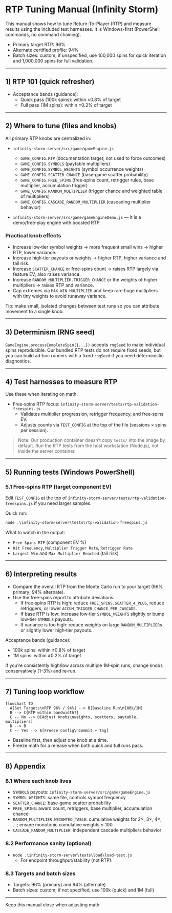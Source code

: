 # RTP Tuning Manual (Infinity Storm)

This manual shows how to tune Return-To-Player (RTP) and measure results using the included test harnesses. It is Windows-first (PowerShell commands, no command chaining).

- Primary target RTP: 96%
- Alternate certified profile: 94%
- Batch sizes: custom; if unspecified, use 100,000 spins for quick iteration and 1,000,000 spins for full validation.

---

## 1) RTP 101 (quick refresher)

- Acceptance bands (guidance):
  - Quick pass (100k spins): within ±0.8% of target
  - Full pass (1M spins): within ±0.2% of target

---

## 2) Where to tune (files and knobs)

All primary RTP knobs are centralized in:

- `infinity-storm-server/src/game/gameEngine.js`
  - `GAME_CONFIG.RTP` (documentation target; not used to force outcomes)
  - `GAME_CONFIG.SYMBOLS` (paytable multipliers)
  - `GAME_CONFIG.SYMBOL_WEIGHTS` (symbol occurrence weights)
  - `GAME_CONFIG.SCATTER_CHANCE` (base‑game scatter probability)
  - `GAME_CONFIG.FREE_SPINS` (free‑spins count, retrigger rules, base multiplier, accumulation trigger)
  - `GAME_CONFIG.RANDOM_MULTIPLIER` (trigger chance and weighted table of multipliers)
  - `GAME_CONFIG.CASCADE_RANDOM_MULTIPLIER` (cascading multiplier behavior)

- `infinity-storm-server/src/game/gameEngineDemo.js` — it is a demo/free‑play engine with boosted RTP.

### Practical knob effects
- Increase low‑tier symbol weights → more frequent small wins → higher RTP, lower variance.
- Increase high‑tier payouts or weights → higher RTP, higher variance and tail risk.
- Increase `SCATTER_CHANCE` or free‑spins count → raises RTP largely via feature EV; also raises variance.
- Increase `RANDOM_MULTIPLIER.TRIGGER_CHANCE` or the weights of higher multipliers → raises RTP and variance.
- Cap extremes via `MAX_WIN_MULTIPLIER` and keep rare huge multipliers with tiny weights to avoid runaway variance.

Tip: make small, isolated changes between test runs so you can attribute movement to a single knob.

---

## 3) Determinism (RNG seed)

`GameEngine.processCompleteSpin({...})` accepts `rngSeed` to make individual spins reproducible. Our bundled RTP tests do not require fixed seeds, but you can build ad‑hoc runners with a fixed `rngSeed` if you need deterministic diagnostics.

---

## 4) Test harnesses to measure RTP

Use these when iterating on math:

- Free‑spins RTP focus: `infinity-storm-server/tests/rtp-validation-freespins.js`
  - Validates multiplier progression, retrigger frequency, and free‑spins EV.
  - Adjusts counts via `TEST_CONFIG` at the top of the file (sessions × spins per session).

> Note: Our production container doesn’t copy `tests/` into the image by default. Run the RTP tests from the host workstation (Node.js), not inside the server container.

---

## 5) Running tests (Windows PowerShell)

### 5.1 Free‑spins RTP (target component EV)

Edit `TEST_CONFIG` at the top of `infinity-storm-server/tests/rtp-validation-freespins.js` if you need larger samples.

Quick run:
```powershell
node .\infinity-storm-server\tests\rtp-validation-freespins.js
```

What to watch in the output:
- `Free Spins RTP` (component EV %)
- `Hit Frequency`, `Multiplier Trigger Rate`, `Retrigger Rate`
- `Largest Win` and `Max Multiplier Reached` (tail risk)


---

## 6) Interpreting results

- Compare the overall RTP from the Monte Carlo run to your target (96% primary; 94% alternate).
- Use the free‑spins report to attribute deviations:
  - If free‑spins RTP is high: reduce `FREE_SPINS.SCATTER_4_PLUS`, reduce retriggers, or lower `ACCUM_TRIGGER_CHANCE_PER_CASCADE`.
  - If base RTP is low: increase low‑tier `SYMBOL_WEIGHTS` slightly or bump low‑tier `SYMBOLS` payouts.
  - If variance is too high: reduce weights on large `RANDOM_MULTIPLIER`s or slightly lower high‑tier payouts.

Acceptance bands (guidance):
- 100k spins: within ±0.8% of target
- 1M spins: within ±0.2% of target

If you’re consistently high/low across multiple 1M‑spin runs, change knobs conservatively (1–3%) and re‑run.

---

## 7) Tuning loop workflow

```mermaid
flowchart TD
  A[Set Targets\nRTP 96% / 94%] --> B[Baseline Run\n100k/1M]
  B --> C{RTP within bandwidth?}
  C -- No --> D[Adjust Knobs\nweights, scatters, paytable, multipliers]
  D --> B
  C -- Yes --> E[Freeze Config\nCommit + Tag]
```

- Baseline first, then adjust one knob at a time.
- Freeze math for a release when both quick and full runs pass.

---

## 8) Appendix

### 8.1 Where each knob lives
- `SYMBOLS` payouts: `infinity-storm-server/src/game/gameEngine.js`
- `SYMBOL_WEIGHTS`: same file, controls symbol frequency
- `SCATTER_CHANCE`: base‑game scatter probability
- `FREE_SPINS`: award count, retriggers, base multiplier, accumulation chance
- `RANDOM_MULTIPLIER.WEIGHTED_TABLE`: cumulative weights for 2×, 3×, 4×, …; ensure monotonic cumulative weights ≤ 100
- `CASCADE_RANDOM_MULTIPLIER`: independent cascade multipliers behavior

### 8.2 Performance sanity (optional)
- `node .\infinity-storm-server\tests\load\load-test.js`
  - For endpoint throughput/stability (not RTP).

### 8.3 Targets and batch sizes
- Targets: 96% (primary) and 94% (alternate)
- Batch sizes: custom; if not specified, use 100k (quick) and 1M (full)

---

Keep this manual close when adjusting math.
